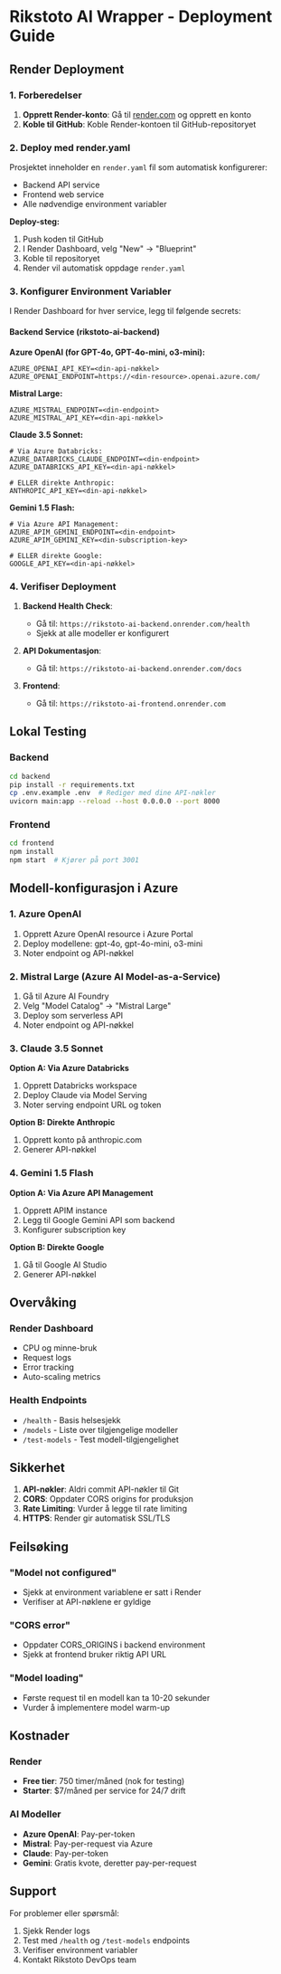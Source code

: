 # Rikstoto AI Wrapper - Deployment Guide

## Render Deployment

### 1. Forberedelser

1. **Opprett Render-konto**: Gå til [render.com](https://render.com) og opprett en konto
2. **Koble til GitHub**: Koble Render-kontoen til GitHub-repositoryet

### 2. Deploy med render.yaml

Prosjektet inneholder en `render.yaml` fil som automatisk konfigurerer:
- Backend API service
- Frontend web service
- Alle nødvendige environment variabler

**Deploy-steg:**
1. Push koden til GitHub
2. I Render Dashboard, velg "New" → "Blueprint"
3. Koble til repositoryet
4. Render vil automatisk oppdage `render.yaml`

### 3. Konfigurer Environment Variabler

I Render Dashboard for hver service, legg til følgende secrets:

#### Backend Service (rikstoto-ai-backend)

**Azure OpenAI (for GPT-4o, GPT-4o-mini, o3-mini):**
```
AZURE_OPENAI_API_KEY=<din-api-nøkkel>
AZURE_OPENAI_ENDPOINT=https://<din-resource>.openai.azure.com/
```

**Mistral Large:**
```
AZURE_MISTRAL_ENDPOINT=<din-endpoint>
AZURE_MISTRAL_API_KEY=<din-api-nøkkel>
```

**Claude 3.5 Sonnet:**
```
# Via Azure Databricks:
AZURE_DATABRICKS_CLAUDE_ENDPOINT=<din-endpoint>
AZURE_DATABRICKS_API_KEY=<din-api-nøkkel>

# ELLER direkte Anthropic:
ANTHROPIC_API_KEY=<din-api-nøkkel>
```

**Gemini 1.5 Flash:**
```
# Via Azure API Management:
AZURE_APIM_GEMINI_ENDPOINT=<din-endpoint>
AZURE_APIM_GEMINI_KEY=<din-subscription-key>

# ELLER direkte Google:
GOOGLE_API_KEY=<din-api-nøkkel>
```

### 4. Verifiser Deployment

1. **Backend Health Check**: 
   - Gå til: `https://rikstoto-ai-backend.onrender.com/health`
   - Sjekk at alle modeller er konfigurert

2. **API Dokumentasjon**:
   - Gå til: `https://rikstoto-ai-backend.onrender.com/docs`

3. **Frontend**:
   - Gå til: `https://rikstoto-ai-frontend.onrender.com`

## Lokal Testing

### Backend
```bash
cd backend
pip install -r requirements.txt
cp .env.example .env  # Rediger med dine API-nøkler
uvicorn main:app --reload --host 0.0.0.0 --port 8000
```

### Frontend
```bash
cd frontend
npm install
npm start  # Kjører på port 3001
```

## Modell-konfigurasjon i Azure

### 1. Azure OpenAI
1. Opprett Azure OpenAI resource i Azure Portal
2. Deploy modellene: gpt-4o, gpt-4o-mini, o3-mini
3. Noter endpoint og API-nøkkel

### 2. Mistral Large (Azure AI Model-as-a-Service)
1. Gå til Azure AI Foundry
2. Velg "Model Catalog" → "Mistral Large"
3. Deploy som serverless API
4. Noter endpoint og API-nøkkel

### 3. Claude 3.5 Sonnet
**Option A: Via Azure Databricks**
1. Opprett Databricks workspace
2. Deploy Claude via Model Serving
3. Noter serving endpoint URL og token

**Option B: Direkte Anthropic**
1. Opprett konto på anthropic.com
2. Generer API-nøkkel

### 4. Gemini 1.5 Flash
**Option A: Via Azure API Management**
1. Opprett APIM instance
2. Legg til Google Gemini API som backend
3. Konfigurer subscription key

**Option B: Direkte Google**
1. Gå til Google AI Studio
2. Generer API-nøkkel

## Overvåking

### Render Dashboard
- CPU og minne-bruk
- Request logs
- Error tracking
- Auto-scaling metrics

### Health Endpoints
- `/health` - Basis helsesjekk
- `/models` - Liste over tilgjengelige modeller
- `/test-models` - Test modell-tilgjengelighet

## Sikkerhet

1. **API-nøkler**: Aldri commit API-nøkler til Git
2. **CORS**: Oppdater CORS origins for produksjon
3. **Rate Limiting**: Vurder å legge til rate limiting
4. **HTTPS**: Render gir automatisk SSL/TLS

## Feilsøking

### "Model not configured"
- Sjekk at environment variablene er satt i Render
- Verifiser at API-nøklene er gyldige

### "CORS error"
- Oppdater CORS_ORIGINS i backend environment
- Sjekk at frontend bruker riktig API URL

### "Model loading"
- Første request til en modell kan ta 10-20 sekunder
- Vurder å implementere model warm-up

## Kostnader

### Render
- **Free tier**: 750 timer/måned (nok for testing)
- **Starter**: $7/måned per service for 24/7 drift

### AI Modeller
- **Azure OpenAI**: Pay-per-token
- **Mistral**: Pay-per-request via Azure
- **Claude**: Pay-per-token
- **Gemini**: Gratis kvote, deretter pay-per-request

## Support

For problemer eller spørsmål:
1. Sjekk Render logs
2. Test med `/health` og `/test-models` endpoints
3. Verifiser environment variabler
4. Kontakt Rikstoto DevOps team